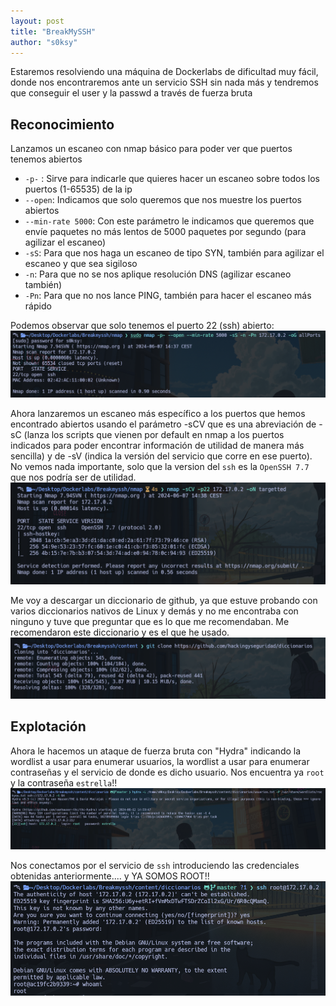 ```yaml
---
layout: post
title: "BreakMySSH"
author: "s0ksy"
---
```

Estaremos resolviendo una máquina de Dockerlabs de dificultad muy fácil, donde nos encontraremos ante un servicio SSH sin nada más y tendremos que conseguir el user y la passwd a través de fuerza bruta

## Reconocimiento

Lanzamos un escaneo con nmap básico para poder ver que puertos tenemos abiertos
- `-p-` : Sirve para indicarle que quieres hacer un escaneo sobre todos los puertos (1-65535) de la ip 
- `--open`: Indicamos que solo queremos que nos muestre los puertos abiertos
- `--min-rate 5000`: Con este parámetro le indicamos que queremos que envíe paquetes no más lentos de 5000 paquetes por segundo (para agilizar el escaneo)
- `-sS`: Para que nos haga un escaneo de tipo SYN, también para agilizar el escaneo y que sea sigiloso
- `-n`: Para que no se nos aplique resolución DNS (agilizar escaneo también)
- `-Pn`: Para que no nos lance PING, también para hacer el escaneo más rápido

Podemos observar que solo tenemos el puerto 22 (ssh) abierto:
![break 1](/assets/images/break1.png)

Ahora lanzaremos un escaneo más específico a los puertos que hemos encontrado abiertos usando el parámetro -sCV que es una abreviación de -sC (lanza los scripts que vienen por default en nmap a los puertos indicados para poder encontrar información de utilidad de manera más sencilla) y de -sV (indica la versión del servicio que corre en ese puerto). No vemos nada importante, solo que la version del `ssh` es la `OpenSSH 7.7` que nos podría ser de utilidad.
![break 2](/assets/images/break2.png)

Me voy a descargar un diccionario de github, ya que estuve probando con varios diccionarios nativos de Linux y demás y no me encontraba con ninguno y tuve que preguntar que es lo que me recomendaban. Me recomendaron este diccionario y es el que he usado.
![break 3](/assets/images/break3.png)

## Explotación

Ahora le hacemos un ataque de fuerza bruta con "Hydra" indicando la wordlist a usar para enumerar usuarios, la wordlist a usar para enumerar contraseñas y el servicio de donde es dicho usuario. Nos encuentra ya `root` y la contraseña `estrella`!!
![break 4](/assets/images/break4.png)

Nos conectamos por el servicio de `ssh` introduciendo las credenciales obtenidas anteriormente.... y YA SOMOS ROOT!!
![break 5](/assets/images/break5.png)
